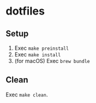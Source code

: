 # dotfiles

## Setup

1. Exec `make preinstall`
1. Exec `make install`
1. (for macOS) Exec `brew bundle`

## Clean

Exec `make clean`.
